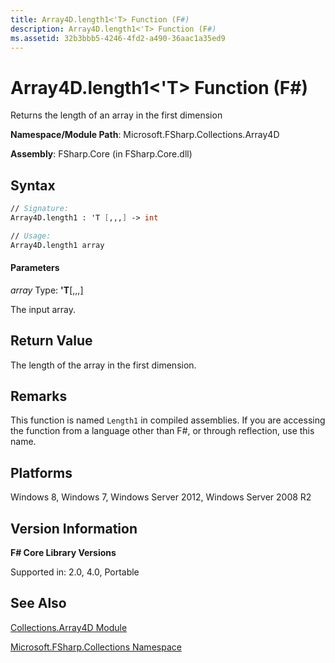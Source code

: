 ```yaml
---
title: Array4D.length1<'T> Function (F#)
description: Array4D.length1<'T> Function (F#)
ms.assetid: 32b3bbb5-4246-4fd2-a490-36aac1a35ed9 
---
```


# Array4D.length1<'T> Function (F#)

Returns the length of an array in the first dimension

**Namespace/Module Path**: Microsoft.FSharp.Collections.Array4D

**Assembly**: FSharp.Core (in FSharp.Core.dll)


## Syntax

```fsharp
// Signature:
Array4D.length1 : 'T [,,,] -> int

// Usage:
Array4D.length1 array
```

#### Parameters
*array*
Type: **'T**[[,,,]](https://msdn.microsoft.com/library/e957316d-b2e0-4f04-ac4c-426d4f38a968)


The input array.

## Return Value

The length of the array in the first dimension.

## Remarks
This function is named `Length1` in compiled assemblies. If you are accessing the function from a language other than F#, or through reflection, use this name.


## Platforms
Windows 8, Windows 7, Windows Server 2012, Windows Server 2008 R2


## Version Information
**F# Core Library Versions**

Supported in: 2.0, 4.0, Portable

## See Also
[Collections.Array4D Module](Collections.Array4D-Module-%5BFSharp%5D.md)

[Microsoft.FSharp.Collections Namespace](Microsoft.FSharp.Collections-Namespace.md)